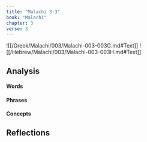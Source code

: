 ```yaml
---
title: "Malachi 3:3"
book: "Malachi"
chapter: 3
verse: 3
---
```

![[/Greek/Malachi/003/Malachi-003-003G.md#Text]]
![[/Hebrew/Malachi/003/Malachi-003-003H.md#Text]]

## Analysis

#### Words

#### Phrases

#### Concepts

## Reflections
